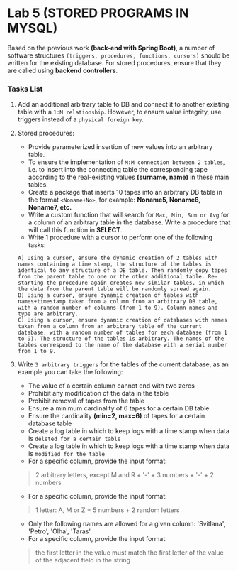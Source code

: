 # Lab 5 (STORED PROGRAMS IN MYSQL)

Based on the previous work **(back-end with Spring Boot)**, a number of software structures `(triggers, procedures, functions, cursors)` should be written for the existing database. For stored procedures, ensure that they are called using **backend controllers**.

### Tasks List

1. Add an additional arbitrary table to DB and connect it to another existing table with a `1:M relationship`. However, to ensure value integrity, use triggers instead of a `physical foreign key`.

2. Stored procedures:
    
    * Provide parameterized insertion of new values into an arbitrary table.
    * To ensure the implementation of `M:M connection between 2 tables`, i.e. to insert into the connecting table the corresponding tape according to the real-existing values **(surname, name)** in these main tables.
    * Create a package that inserts 10 tapes into an arbitrary DB table in the format `<Noname+No>`, for example: **Noname5, Noname6, Noname7, etc.**
    * Write a custom function that will search for `Max, Min, Sum or Avg` for a column of an arbitrary table in the database. Write a procedure that will call this function in **SELECT**.
    * Write 1 procedure with a cursor to perform one of the following tasks:
    ```
    A) Using a cursor, ensure the dynamic creation of 2 tables with names containing a time stamp, the structure of the tables is identical to any structure of a DB table. Then randomly copy tapes from the parent table to one or the other additional table. Re-starting the procedure again creates new similar tables, in which the data from the parent table will be randomly spread again.
    B) Using a cursor, ensure dynamic creation of tables with names+timestamp taken from a column from an arbitrary DB table, with a random number of columns (from 1 to 9). Column names and type are arbitrary.
    C) Using a cursor, ensure dynamic creation of databases with names taken from a column from an arbitrary table of the current database, with a random number of tables for each database (from 1 to 9). The structure of the tables is arbitrary. The names of the tables correspond to the name of the database with a serial number from 1 to 9.
    ```
3. Write `3 arbitrary triggers` for the tables of the current database, as an example you can take the following:
   * The value of a certain column cannot end with two zeros
   * Prohibit any modification of the data in the table
   * Prohibit removal of tapes from the table
   * Ensure a minimum cardinality of 6 tapes for a certain DB table
   * Ensure the cardinality **(min=2, max=6)** of tapes for a certain database table
   * Create a log table in which to keep logs with a time stamp when data is `deleted for a certain table`
   * Create a log table in which to keep logs with a time stamp when data is `modified for the table`
   * For a specific column, provide the input format:
   > 2 arbitrary letters, except M and R + '-' + 3 numbers + '-' + 2 numbers
   * For a specific column, provide the input format:
   > 1 letter: A, M or Z + 5 numbers + 2 random letters
   * Only the following names are allowed for a given column: 'Svitlana', 'Petro', 'Olha', 'Taras'.
   * For a specific column, provide the input format:
   > the first letter in the value must match the first letter of the value of the adjacent field in the string
